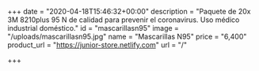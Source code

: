 +++
date = "2020-04-18T15:46:32+00:00"
description = "Paquete de 20x 3M 8210plus 95 N de calidad para prevenir el coronavirus. Uso médico industrial doméstico."
id = "mascarillasn95"
image = "/uploads/mascarillasn95.jpg"
name = "Mascarillas N95"
price = "6,400"
product_url = "https://junior-store.netlify.com"
url = "/"

+++
